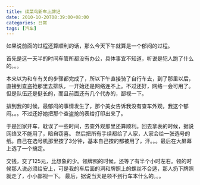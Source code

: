 ```yaml
---
title: 续菜鸟新车上牌记
date: 2010-10-20T08:39:00+08:00
categories: 日常
tags: [汽车]
---
```


如果说前面的过程还算顺利的话，那么今天下午就算是一个郁闷的过程。

首先是这一天半的时间车管所都没有办公，具体事宜不知道，听说是犯人跑了什么的。。。

本来以为和车有关的步骤都完成了，所以下午直接骑了自行车去，到了那里以后，直接到查盗抢那里去排队，一开始还是网络连不上。不过还好，网络一会可用了。但是队伍还是挺长的，而且前面还有几个代办的，鄙视一下。

排到我的时候，最郁闷的事情发生了，那个美女告诉我没有查车外观，我这个郁闷。。。不过还好她把那个查盗抢的表给打印出来了。

于是回家开车，耽误了一些时间，去查外观那里还算顺利。回去拿表的时候，据说网络又不能用了，暗自窃喜。 然后把所有手续都给了人家，人家会给一张选号的纸。自己在选号机那里按了3分钟，基本自己按的都被用了，汗。。。最后在大屏幕上选了一个搞定。

交钱，交了125元，比想象的少。领牌照的时候，还等了有半个小时左右。领的时候那人说必须给安上，可是我的车后面的洞和牌照上的螺丝不合适，那人扔下牌照就走了，小小鄙视一下。 最后，据说当天是领不到行车本什么的。。。
